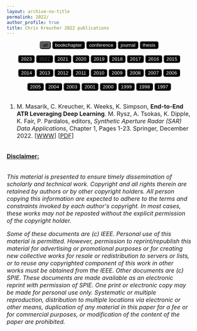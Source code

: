 ```yaml
---
layout: archive-no-title
permalink: 2022/
author_profile: true
title: Chris Kreucher 2022 publications
---
```


<center>
<a href="../complete-bibliography/"><button type="button" class="button button3" style="color:#000000;background-color:#5C5C5C;outline:none;border-radius:5px"> all </button></a>
<a href="../bookchapter/"><button type="button" class="btn" style="color:#ffffff;background-color:#000000;outline:none;border-radius:5px"> bookchapter</button></a>
<a href="../conference/"><button type="button" class="btn" style="color:#ffffff;background-color:#000000;outline:none;border-radius:5px"> conference</button></a>
<a href="../journal/"><button type="button" class="btn" style="color:#ffffff;background-color:#000000;outline:none;border-radius:5px"> journal</button></a>
<a href="../thesis/"><button type="button" class="btn" style="color:#ffffff;background-color:#000000;outline:none;border-radius:5px"> thesis</button></a>
</center>
<br>
<center>
<a href="../2023/"><button type="button" class="btn" style="color:#ffffff;background-color:#000000;outline:none;border-radius:5px"> 2023</button></a>
<a href="../2022/"><button type="button" class="button button3" style="background-color:#000000;color:#5C5C5C;outline:none;border-radius:5px"> 2022</button></a>
<a href="../2021/"><button type="button" class="btn" style="color:#ffffff;background-color:#000000;outline:none;border-radius:5px"> 2021</button></a>
<a href="../2020/"><button type="button" class="btn" style="color:#ffffff;background-color:#000000;outline:none;border-radius:5px"> 2020</button></a>
<a href="../2019/"><button type="button" class="btn" style="color:#ffffff;background-color:#000000;outline:none;border-radius:5px"> 2019</button></a>
<a href="../2018/"><button type="button" class="btn" style="color:#ffffff;background-color:#000000;outline:none;border-radius:5px"> 2018</button></a>
<a href="../2017/"><button type="button" class="btn" style="color:#ffffff;background-color:#000000;outline:none;border-radius:5px"> 2017</button></a>
<a href="../2016/"><button type="button" class="btn" style="color:#ffffff;background-color:#000000;outline:none;border-radius:5px"> 2016</button></a>
<a href="../2015/"><button type="button" class="btn" style="color:#ffffff;background-color:#000000;outline:none;border-radius:5px"> 2015</button></a><br><br>
<a href="../2014/"><button type="button" class="btn" style="color:#ffffff;background-color:#000000;outline:none;border-radius:5px"> 2014</button></a>
<a href="../2013/"><button type="button" class="btn" style="color:#ffffff;background-color:#000000;outline:none;border-radius:5px"> 2013</button></a>
<a href="../2012/"><button type="button" class="btn" style="color:#ffffff;background-color:#000000;outline:none;border-radius:5px"> 2012</button></a>
<a href="../2011/"><button type="button" class="btn" style="color:#ffffff;background-color:#000000;outline:none;border-radius:5px"> 2011</button></a>
<a href="../2010/"><button type="button" class="btn" style="color:#ffffff;background-color:#000000;outline:none;border-radius:5px"> 2010</button></a>
<a href="../2009/"><button type="button" class="btn" style="color:#ffffff;background-color:#000000;outline:none;border-radius:5px"> 2009</button></a>
<a href="../2008/"><button type="button" class="btn" style="color:#ffffff;background-color:#000000;outline:none;border-radius:5px"> 2008</button></a>
<a href="../2007/"><button type="button" class="btn" style="color:#ffffff;background-color:#000000;outline:none;border-radius:5px"> 2007</button></a>
<a href="../2006/"><button type="button" class="btn" style="color:#ffffff;background-color:#000000;outline:none;border-radius:5px"> 2006</button></a><br><br>
<a href="../2005/"><button type="button" class="btn" style="color:#ffffff;background-color:#000000;outline:none;border-radius:5px"> 2005</button></a>
<a href="../2004/"><button type="button" class="btn" style="color:#ffffff;background-color:#000000;outline:none;border-radius:5px"> 2004</button></a>
<a href="../2003/"><button type="button" class="btn" style="color:#ffffff;background-color:#000000;outline:none;border-radius:5px"> 2003</button></a>
<a href="../2001/"><button type="button" class="btn" style="color:#ffffff;background-color:#000000;outline:none;border-radius:5px"> 2001</button></a>
<a href="../2000/"><button type="button" class="btn" style="color:#ffffff;background-color:#000000;outline:none;border-radius:5px"> 2000</button></a>
<a href="../1999/"><button type="button" class="btn" style="color:#ffffff;background-color:#000000;outline:none;border-radius:5px"> 1999</button></a>
<a href="../1998/"><button type="button" class="btn" style="color:#ffffff;background-color:#000000;outline:none;border-radius:5px"> 1998</button></a>
<a href="../1997/"><button type="button" class="btn" style="color:#ffffff;background-color:#000000;outline:none;border-radius:5px"> 1997</button></a>
<br><br>
</center><font size="-0.5">
<ol id = "reverse_numbering">
<li>
 M. Masarik,  C. Kreucher,  K. Weeks,  K. Simpson, <b>End-to-End ATR Leveraging Deep Learning</b>. M. Rysz,  A. Tsokas,  K. Dipple,  K. Fair,  P. Pardalos, editors, <em>Synthetic Aperture Radar (SAR) Data Applications</em>, Chapter 1, Pages 1-23. Springer, December 2022. [<a href = "http://doi.org/10.1007/978-3-031-21225-3_1">WWW</a>] [<a href="../papers/2022Springer_Chapter.pdf">PDF</a>]
</li>
<br>
</ol>
<script type="text/javascript">
var reverse=document.getElementById('reverse_numbering');
reverse.style.listStyle='none';
reverse.style.textIndent='-23px';
var li=reverse.getElementsByTagName('li');
for(var i=0; i<li.length; i++){
li[i].insertBefore(document.createTextNode(li.length-i+'. '), li[i].firstChild);}
</script>
<u><b>Disclaimer:</b></u><br><br>
<p><em>
This material is presented to ensure timely dissemination of scholarly and 
        technical work. Copyright and all rights therein are retained by authors or by other copyright holders.
        All person copying this information are expected to adhere to the terms and constraints invoked by each 
        author's copyright. In most cases, these works may not be reposted without the explicit permission of 
        the copyright holder. 
</em></p>
<p><em>
Some of these documents are (c) IEEE. Personal use of this material is permitted. However, 
        permission to reprint/republish this material for advertising or promotional purposes or for creating 
        new collective works for resale or redistribution to servers or lists, or to reuse any copyrighted
        component of this work in other works must be obtained from the IEEE.
Other documents are (c) SPIE. These documents are made available as an electronic reprint with 
        permission of SPIE. One print or electronic copy may be made for personal use only. Systematic or multiple 
        reproduction, distribution to multiple locations via electronic or other means, duplication of any material 
        in this paper for a fee or for commercial purposes, or modification of the content of the paper are prohibited.
</em></p>